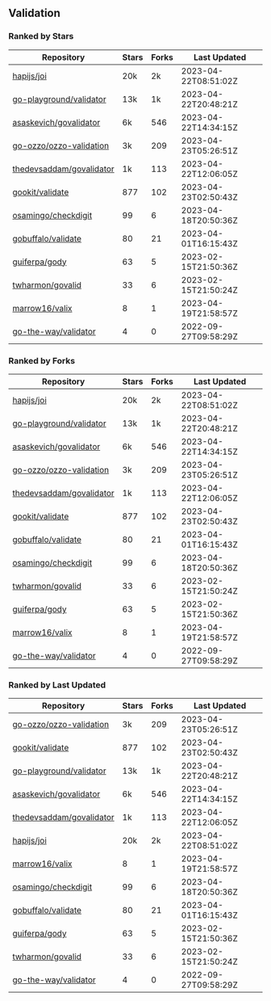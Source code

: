 ## Validation

### Ranked by Stars

| Repository | Stars | Forks | Last Updated |
|------------|-------|-------|--------------|
| [hapijs/joi](https://github.com/hapijs/joi) | 20k | 2k | 2023-04-22T08:51:02Z |
| [go-playground/validator](https://github.com/go-playground/validator) | 13k | 1k | 2023-04-22T20:48:21Z |
| [asaskevich/govalidator](https://github.com/asaskevich/govalidator) | 6k | 546 | 2023-04-22T14:34:15Z |
| [go-ozzo/ozzo-validation](https://github.com/go-ozzo/ozzo-validation) | 3k | 209 | 2023-04-23T05:26:51Z |
| [thedevsaddam/govalidator](https://github.com/thedevsaddam/govalidator) | 1k | 113 | 2023-04-22T12:06:05Z |
| [gookit/validate](https://github.com/gookit/validate) | 877 | 102 | 2023-04-23T02:50:43Z |
| [osamingo/checkdigit](https://github.com/osamingo/checkdigit) | 99 | 6 | 2023-04-18T20:50:36Z |
| [gobuffalo/validate](https://github.com/gobuffalo/validate) | 80 | 21 | 2023-04-01T16:15:43Z |
| [guiferpa/gody](https://github.com/guiferpa/gody) | 63 | 5 | 2023-02-15T21:50:36Z |
| [twharmon/govalid](https://github.com/twharmon/govalid) | 33 | 6 | 2023-02-15T21:50:24Z |
| [marrow16/valix](https://github.com/marrow16/valix) | 8 | 1 | 2023-04-19T21:58:57Z |
| [go-the-way/validator](https://github.com/go-the-way/validator) | 4 | 0 | 2022-09-27T09:58:29Z |

### Ranked by Forks

| Repository | Stars | Forks | Last Updated |
|------------|-------|-------|--------------|
| [hapijs/joi](https://github.com/hapijs/joi) | 20k | 2k | 2023-04-22T08:51:02Z |
| [go-playground/validator](https://github.com/go-playground/validator) | 13k | 1k | 2023-04-22T20:48:21Z |
| [asaskevich/govalidator](https://github.com/asaskevich/govalidator) | 6k | 546 | 2023-04-22T14:34:15Z |
| [go-ozzo/ozzo-validation](https://github.com/go-ozzo/ozzo-validation) | 3k | 209 | 2023-04-23T05:26:51Z |
| [thedevsaddam/govalidator](https://github.com/thedevsaddam/govalidator) | 1k | 113 | 2023-04-22T12:06:05Z |
| [gookit/validate](https://github.com/gookit/validate) | 877 | 102 | 2023-04-23T02:50:43Z |
| [gobuffalo/validate](https://github.com/gobuffalo/validate) | 80 | 21 | 2023-04-01T16:15:43Z |
| [osamingo/checkdigit](https://github.com/osamingo/checkdigit) | 99 | 6 | 2023-04-18T20:50:36Z |
| [twharmon/govalid](https://github.com/twharmon/govalid) | 33 | 6 | 2023-02-15T21:50:24Z |
| [guiferpa/gody](https://github.com/guiferpa/gody) | 63 | 5 | 2023-02-15T21:50:36Z |
| [marrow16/valix](https://github.com/marrow16/valix) | 8 | 1 | 2023-04-19T21:58:57Z |
| [go-the-way/validator](https://github.com/go-the-way/validator) | 4 | 0 | 2022-09-27T09:58:29Z |

### Ranked by Last Updated

| Repository | Stars | Forks | Last Updated |
|------------|-------|-------|--------------|
| [go-ozzo/ozzo-validation](https://github.com/go-ozzo/ozzo-validation) | 3k | 209 | 2023-04-23T05:26:51Z |
| [gookit/validate](https://github.com/gookit/validate) | 877 | 102 | 2023-04-23T02:50:43Z |
| [go-playground/validator](https://github.com/go-playground/validator) | 13k | 1k | 2023-04-22T20:48:21Z |
| [asaskevich/govalidator](https://github.com/asaskevich/govalidator) | 6k | 546 | 2023-04-22T14:34:15Z |
| [thedevsaddam/govalidator](https://github.com/thedevsaddam/govalidator) | 1k | 113 | 2023-04-22T12:06:05Z |
| [hapijs/joi](https://github.com/hapijs/joi) | 20k | 2k | 2023-04-22T08:51:02Z |
| [marrow16/valix](https://github.com/marrow16/valix) | 8 | 1 | 2023-04-19T21:58:57Z |
| [osamingo/checkdigit](https://github.com/osamingo/checkdigit) | 99 | 6 | 2023-04-18T20:50:36Z |
| [gobuffalo/validate](https://github.com/gobuffalo/validate) | 80 | 21 | 2023-04-01T16:15:43Z |
| [guiferpa/gody](https://github.com/guiferpa/gody) | 63 | 5 | 2023-02-15T21:50:36Z |
| [twharmon/govalid](https://github.com/twharmon/govalid) | 33 | 6 | 2023-02-15T21:50:24Z |
| [go-the-way/validator](https://github.com/go-the-way/validator) | 4 | 0 | 2022-09-27T09:58:29Z |

